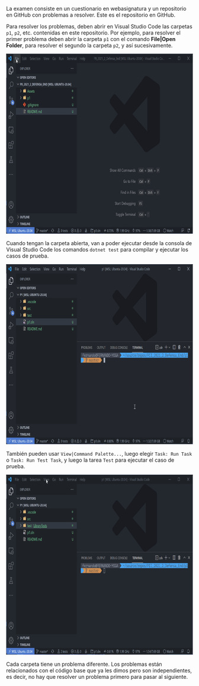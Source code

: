 La examen consiste en un cuestionario en webasignatura y un repositorio en GitHub con problemas a resolver. Este es el repositorio en GitHub.

Para resolver los problemas, deben abrir en Visual Studio Code las carpetas `p1`, `p2`, etc. contenidas en este repositorio. Por ejemplo, para resolver el primer problema deben abrir la carpeta `p1` con el comando **File|Open Folder**, para resolver el segundo la carpeta `p2`, y así sucesivamente.

<img src="./Assets/OpenFolder.gif" width="766" height="484"/>

<br>

Cuando tengan la carpeta abierta, van a poder ejecutar desde la consola de Visual Studio Code los comandos `dotnet test` para compilar y ejecutar los casos de prueba.

<img src="./Assets/DotnetRun.gif" width="766" height="484"/>

<br>

También pueden usar `View|Command Palette...`, luego elegir `Task: Run Task` o `Task: Run Test Task`, y luego la tarea `Test` para ejecutar el caso de prueba.

<img src="./Assets/RunTestTask.gif" width="766" height="484"/>

<br>

Cada carpeta tiene un problema diferente. Los problemas están relacionados con el código base que ya les dimos pero son independientes, es decir, no hay que resolver un problema primero para pasar al siguiente.

